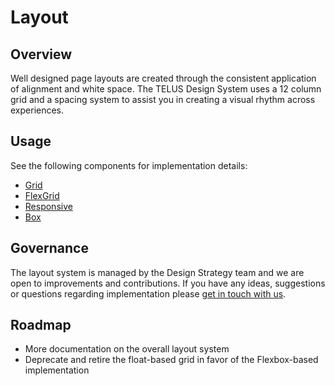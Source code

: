 # Layout

## Overview

Well designed page layouts are created through the consistent application of alignment and white space. The TELUS Design 
System uses a 12 column grid and a spacing system to assist you in creating a visual rhythm across experiences.

## Usage

See the following components for implementation details:

* [Grid](ref:///components/index.html#grid)
* [FlexGrid](ref:///components/index.html#flexgrid)
* [Responsive](ref:///components/index.html#responsive)
* [Box](ref:///components/index.html#box)


## Governance

The layout system is managed by the Design Strategy team and we are open to improvements and contributions. If you have any ideas, suggestions or questions regarding implementation please [get in touch with us](../contact.md).


## Roadmap

* More documentation on the overall layout system
* Deprecate and retire the float-based grid in favor of the Flexbox-based implementation

